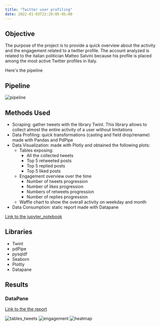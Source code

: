 ```yaml
---
title: "Twitter user profiling"
date: 2022-01-03T22:29:05-05:00
---
```


## Objective
The purpose of the project is to provide a quick overview about the activity and the engagement related to a twitter profile. The account analyzed is related to the italian politician Matteo Salvini because his profile is placed among the most active Twitter profiles in Italy.

Here's the pipeline

## Pipeline

![pipeline](/img/pipeline_user_twitter.PNG)

## Methods Used

* Scraping: gather tweets with the library Twint. This library allows to collect almost the entire activity of a user without limitations
* Data Profiling: quick transformations (casting and field drop/rename) made with Pandas and PdPipe
* Data Visualization: made with Plotly and obtained the following plots:
  * Tables exposing:
      * All the collected tweets
      * Top 5 retweeted posts
      * Top 5 replied posts
      * Top 5 liked posts
  * Engagement overview over the time
      * Number of tweets progression
      * Number of likes progression
      * Numbers of retweets progression
      * Number of replies progression
  * Waffle chart to show the overall activity on weekday and month 
* Data Consumption: static report made with Datapane

[Link to the jupyter_notebook](https://colab.research.google.com/drive/1zTEQUdC5gWU8osT17VQ3hw9jSJsJQHI7?usp=sharing)

## Libraries

* Twint
* pdPipe
* pysqldf
* Seaborn
* Ploltly
* Datapane

## Results
### DataPane
[Link to the the report](https://datapane.com/u/airaghidavide/reports/M7bQbw3/twitter-profile-report-matteo-salvini/)

![tables_tweets](/img/tables_tweets.PNG)
![engagement](/img/engagement.PNG)
![heatmap](/img/heatmap.PNG)
